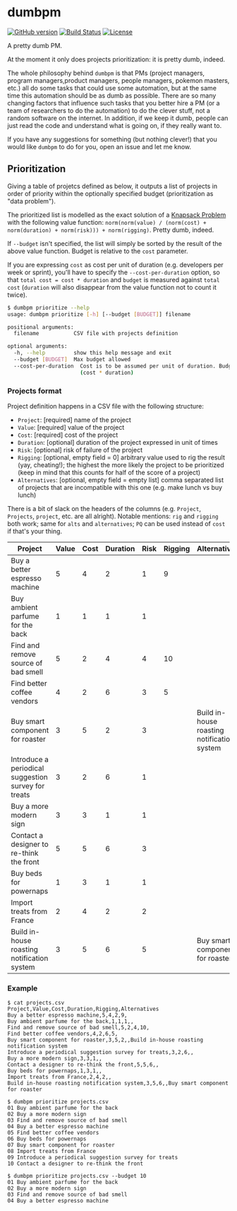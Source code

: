 # dumbpm

[![GitHub version](https://badge.fury.io/gh/poros%2Fdumbpm.svg)](https://badge.fury.io/gh/poros%2Fdumbpm)
[![Build Status](https://travis-ci.org/poros/dumbpm.svg?branch=master)](https://travis-ci.org/poros/dumbpm)
[![License](https://img.shields.io/badge/License-Apache%202.0-blue.svg)](https://opensource.org/licenses/Apache-2.0)

A pretty dumb PM.

At the moment it only does projects prioritization: it is pretty dumb, indeed.

The whole philosophy behind `dumbpm` is that PMs (project managers, program managers,product managers, people managers, pokemon masters, etc.) all do some tasks that could use some automation, but at the same time this automation should be as dumb as possible. There are so many changing factors that influence such tasks that you better hire a PM (or a team of researchers to do the automation) to do the clever stuff, not a random software on the internet. In addition, if we keep it dumb, people can just read the code and understand what is going on, if they really want to.

If you have any suggestions for something (but nothing clever!) that you would like `dumbpm` to do for you, open an issue and let me know.

## Prioritization

Giving a table of projetcs defined as below, it outputs a list of projects in order of priority within the optionally specified budget (prioritization as "data problem").

The prioritized list is modelled as the exact solution of a [Knapsack Problem](https://en.wikipedia.org/wiki/Knapsack_problem) with the following value function: `norm(norm(value) / (norm(cost) + norm(duration) + norm(risk))) + norm(rigging)`. Pretty dumb, indeed.

If `--budget` isn't specified, the list will simply be sorted by the result of the above value function. Budget is relative to the `cost` parameter.

If you are expressing `cost` as cost per unit of duration (e.g. developers per week or sprint), you'll have to specify the `--cost-per-duration` option, so that `total cost = cost * duration` and `budget` is measured against `total cost` (`duration` will also disappear from the value function not to count it twice).

```bash
$ dumbpm prioritize --help
usage: dumbpm prioritize [-h] [--budget [BUDGET]] filename

positional arguments:
  filename           CSV file with projects definition

optional arguments:
  -h, --help         show this help message and exit
  --budget [BUDGET]  Max budget allowed
  --cost-per-duration  Cost is to be assumed per unit of duration. Budget =
                       (cost * duration)
```

### Projects format

Project definition happens in a CSV file with the following structure:

- `Project`: [required] name of the project
- `Value`: [required] value of the project
- `Cost`: [required] cost of the project
- `Duration`: [optional] duration of the project expressed in unit of times
- `Risk`: [optional] risk of failure of the project
- `Rigging`: [optional, empty field = 0] arbitrary value used to rig the result (yay, cheating!); the highest the more likely the project to be prioritized (keep in mind that this counts for half of the score of a project)
- `Alternatives`: [optional, empty field = empty list] comma separated list of projects that are incompatible with this one (e.g. make lunch vs buy lunch)

There is a bit of slack on the headers of the columns (e.g. `Project`, `Projects`, `project`, etc. are all alright). Notable mentions: `rig` and `rigging` both work; same for `alts` and `alternatives`; `PQ` can be used instead of `cost` if that's your thing.



| Project                                             | Value | Cost | Duration | Risk | Rigging | Alternatives                                |
|-----------------------------------------------------|-------|------|----------|------|---------|---------------------------------------------|
| Buy a better espresso machine                       | 5     | 4    | 2        |1     | 9       |                                             |
| Buy ambient parfume for the back                    | 1     | 1    | 1        |1     |         |                                             |
| Find and remove source of bad smell                 | 5     | 2    | 4        |4     | 10      |                                             |
| Find better coffee vendors                          | 4     | 2    | 6        |3     | 5       |                                             |
| Buy smart component for roaster                     | 3     | 5    | 2        |3     |         | Build in-house roasting notification system |
| Introduce a periodical suggestion survey for treats | 3     | 2    | 6        |1     |         |                                             |
| Buy a more modern sign                              | 3     | 3    | 1        |1     |         |                                             |
| Contact a designer to re-think the front            | 5     | 5    | 6        |3     |         |                                             |
| Buy beds for powernaps                              | 1     | 3    | 1        |1     |         |                                             |
| Import treats from France                           | 2     | 4    | 2        |2     |         |                                             |
| Build in-house roasting notification system         | 3     | 5    | 6        |5     |         | Buy smart component for roaster             |



### Example

```text
$ cat projects.csv
Project,Value,Cost,Duration,Rigging,Alternatives
Buy a better espresso machine,5,4,2,9,
Buy ambient parfume for the back,1,1,1,,
Find and remove source of bad smell,5,2,4,10,
Find better coffee vendors,4,2,6,5,
Buy smart component for roaster,3,5,2,,Build in-house roasting notification system
Introduce a periodical suggestion survey for treats,3,2,6,,
Buy a more modern sign,3,3,1,,
Contact a designer to re-think the front,5,5,6,,
Buy beds for powernaps,1,3,1,,
Import treats from France,2,4,2,,
Build in-house roasting notification system,3,5,6,,Buy smart component for roaster

$ dumbpm prioritize projects.csv
01 Buy ambient parfume for the back
02 Buy a more modern sign
03 Find and remove source of bad smell
04 Buy a better espresso machine
05 Find better coffee vendors
06 Buy beds for powernaps
07 Buy smart component for roaster
08 Import treats from France
09 Introduce a periodical suggestion survey for treats
10 Contact a designer to re-think the front

$ dumbpm prioritize projects.csv --budget 10
01 Buy ambient parfume for the back
02 Buy a more modern sign
03 Find and remove source of bad smell
04 Buy a better espresso machine
```
